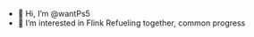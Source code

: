 - 👋 Hi, I’m @wantPs5
- 👀 I’m interested in Flink
Refueling together, common progress

<!---
wantPs5/wantPs5 is a ✨ special ✨ repository because its `README.md` (this file) appears on your GitHub profile.
You can click the Preview link to take a look at your changes.
--->
